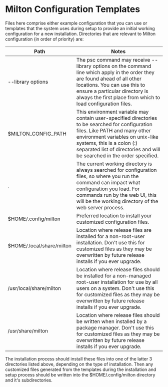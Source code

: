 # Milton Configuration Templates

Files here comprise either example configuration that you can use or templates that the system uses during setup to provide an initial working configuration for a new installation. Directories that are relevant to Milton configuration (in order of priority) are:

|Path|Notes|
|---|---|
|--library options|The psc command may receive --library options on the command line which apply in the order they are found ahead of all other locations. You can use this to ensure a particular directory is always the first place from which to load configuration files.|
|$MILTON_CONFIG_PATH|This environment variable may contain user-specified directories to be searched for configuration files. Like PATH and many other environment variables on unix-like systems, this is a colon (:) separated list of directories and will be searched in the order specified.|
|.|The current working directory is always searched for configuration files, so where you run the command can impact what configuration you load. For commands run by the web UI, this will be the working directory of the web server process.|
|$HOME/.config/milton|Preferred location to install your customized configuration files.|
|$HOME/.local/share/milton|Location where release files are installed for a non-root-user installation. Don't use this for customized files as they may be overwritten by future release installs if you ever upgrade.|
|/usr/local/share/milton|Location where release files should be installed for a non-managed root-user installation for use by all users on a system. Don't use this for customized files as they may be overwritten by future release installs if you ever upgrade.|
|/usr/share/milton|Location where release files should be written when installed by a package manager. Don't use this for customized files as they may be overwritten by future release installs if you ever upgrade.|

The installation process should install these files into one of the latter 3 directories listed above, depending on the type of installation. Then any customized files generated from the templates during the installation and setup process should be written into the $HOME/.config/milton directory and it's subdirectories.